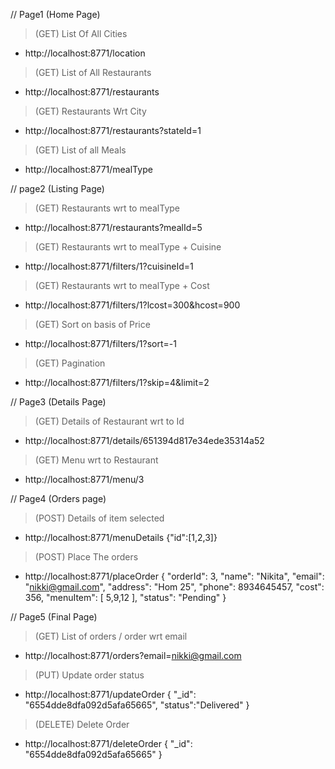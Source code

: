 // Page1 (Home Page)
> (GET) List Of All Cities 
* http://localhost:8771/location

> (GET) List of All Restaurants
* http://localhost:8771/restaurants

> (GET) Restaurants Wrt City
* http://localhost:8771/restaurants?stateId=1

> (GET) List of all Meals
* http://localhost:8771/mealType

// page2 (Listing Page)
> (GET) Restaurants wrt to mealType
* http://localhost:8771/restaurants?mealId=5

> (GET) Restaurants wrt to mealType + Cuisine
* http://localhost:8771/filters/1?cuisineId=1
> (GET) Restaurants wrt to mealType + Cost
* http://localhost:8771/filters/1?lcost=300&hcost=900
> (GET) Sort on basis of Price
* http://localhost:8771/filters/1?sort=-1
> (GET) Pagination
* http://localhost:8771/filters/1?skip=4&limit=2

// Page3 (Details Page)
> (GET) Details of Restaurant wrt to Id
* http://localhost:8771/details/651394d817e34ede35314a52
> (GET) Menu wrt to Restaurant
* http://localhost:8771/menu/3

// Page4 (Orders page)
> (POST) Details of item selected
* http://localhost:8771/menuDetails
{"id":[1,2,3]}

> (POST) Place The orders
* http://localhost:8771/placeOrder
{
        "orderId": 3,
        "name": "Nikita",
        "email": "nikki@gmail.com",
        "address": "Hom 25",
        "phone": 8934645457,
        "cost": 356,
        "menuItem": [
            5,9,12
        ],
        "status": "Pending"
}

// Page5 (Final Page)
> (GET) List of orders / order wrt email
* http://localhost:8771/orders?email=nikki@gmail.com

> (PUT) Update order status
* http://localhost:8771/updateOrder
{
    "_id": "6554dde8dfa092d5afa65665",
    "status":"Delivered"
}

> (DELETE) Delete Order
* http://localhost:8771/deleteOrder
{
    "_id": "6554dde8dfa092d5afa65665"
}
